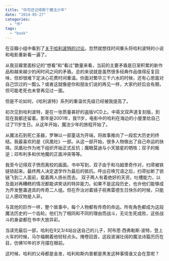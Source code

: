 ```yaml
---
title: "你可还记得那个魔法少年"
date: "2014-05-27"
categories: 
  - "作"
tags: 
  - "book"
---
```


在豆瓣小组中看到了[关于哈利波特的讨论](http://www.douban.com/group/topic/53043173/)。忽然就想找时间重头将哈利波特的小说和电影重新看一遍了。

从我豆瓣里面标记的“想看”和“看过”数量来看，当前的主要矛盾是日渐积累的新作品和越来越少的闲时间之间的矛盾。总的来说就是虽然很多经典作品值得反复回味，但却很难下定决心花费时间重温。你面对繁华三千六水的时候，还有心思面对自己饮过的一瓢么？或者这就像是你和朋友们说的再见一样，大家约好后会有期，但可能老死也未曾再见过一面。

但是不论如何，《哈利波特》系列的重温优先级已经被我提高了。

初次见到哈利波特，是在一张质量甚好的盗版VCD上。中英文双声道复刻版，到现在我都还留着。那年是2001年，我11岁，电影中的哈利在海边的小屋里给自己过了11岁生日。从这年开始，魔法少年的旅程开始了。

从魔法石到死亡圣器，罗琳以一部童话为开端，将故事推向了一段宏大历史的终结。我最喜欢的是《凤凰社》一部。从这一部开始，很多人物做出了自己命运的抉择。凤凰社作为地下组织开始正式反抗；魔眼莫迪与小天狼星的牺牲；双子的叛逆；邓布利多和伏地魔的正面冲突等等。

我至今记得双子愤而离校的画面。书中写到，双子由于和乌姆里奇作对，扫帚被铁链锁起来。最终两人决定退学作为最后的抵抗。呼出召唤咒语之后，扫帚扯断了锁链飞到二人面前，载着两人扬长而去。 双子两人有着绝好的天资，吐槽能力，以及面对再糟糕的情况都能讲笑话的特异能力。如果不是这段历史，也许他们能够成为开发整蛊道具的传奇二人组。但在乔治对着镜子祝弗雷德生日快乐的时候，只能让人感叹物是人非。

与其他的巨作一样，整个故事中，每个人物都有传奇的命运。所有角色都成为这段魔法历史的一个齿轮。他们为了相同和不同的理由而战斗，无论生死成败，这些战斗的身姿都在书中大放异彩。

当读完最后一部，哈利在9又3/4站台送自己的儿子，阿布思·西弗勒斯·波特，登上火车的时候，马尔福朝着他轻轻点头。掩卷回首，这段波澜壮阔的魔法诗篇历历在目，仿佛10年的岁月摆在眼前。

这时候，哈利的父母都是金发，哈利和斯内普都是黑发这种事情谁又会在意呢？
